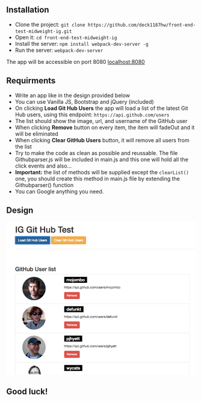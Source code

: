 ## Installation
- Clone the project:
``git clone https://github.com/deck1187hw/front-end-test-midweight-ig.git``
- Open it:
``cd front-end-test-midweight-ig``
- Install the server:
``npm install webpack-dev-server -g``
- Run the server:
``webpack-dev-server``

The app will be accessible on port 8080
[localhost:8080](http://localhost:8080)

## Requirments
- Write an app like in the design provided below
- You can use Vanilla JS, Bootstrap and jQuery (included)
- On clicking __Load Git Hub Users__ the app will load a list of the latest Git Hub users, using this endpoint:
 ``https://api.github.com/users``
- The list should show the image, url, and username of the GitHub user
- When clicking __Remove__ button on every item, the item will fadeOut and it will be eliminated
- When clicking __Clear GitHub Users__ button, it will remove all users from the list
- Try to make the code as clean as possible and reussable. The file Githubparser.js will be included in main.js and this one will hold all the click events and also...
- **Important:** the list of methods will be supplied except the ``clearList()`` one, you should create this method in main.js file by extending the Githubparser() function
- You can Google anything you need.

## Design
![alt text](https://raw.githubusercontent.com/deck1187hw/front-end-test-midweight-ig/master/design.png "Logo Title Text 1")

## Good luck!
